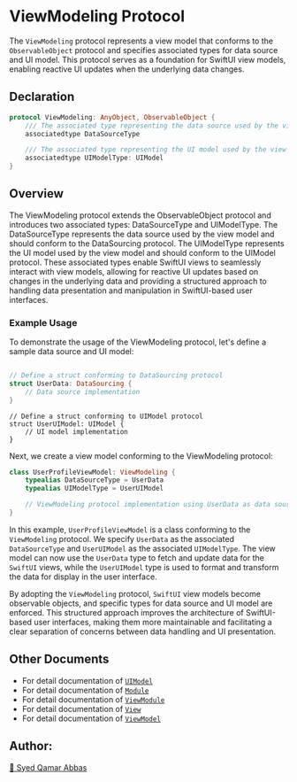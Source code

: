 # ViewModeling Protocol

The `ViewModeling` protocol represents a view model that conforms to the `ObservableObject` protocol and specifies associated types for data source and UI model. This protocol serves as a foundation for SwiftUI view models, enabling reactive UI updates when the underlying data changes.

## Declaration

```swift
protocol ViewModeling: AnyObject, ObservableObject {
    /// The associated type representing the data source used by the view model.
    associatedtype DataSourceType

    /// The associated type representing the UI model used by the view model.
    associatedtype UIModelType: UIModel
}
```
## Overview

The ViewModeling protocol extends the ObservableObject protocol and introduces two associated types: DataSourceType and UIModelType. The DataSourceType represents the data source used by the view model and should conform to the DataSourcing protocol. The UIModelType represents the UI model used by the view model and should conform to the UIModel protocol. These associated types enable SwiftUI views to seamlessly interact with view models, allowing for reactive UI updates based on changes in the underlying data and providing a structured approach to handling data presentation and manipulation in SwiftUI-based user interfaces.

### Example Usage

To demonstrate the usage of the ViewModeling protocol, let's define a sample data source and UI model:

``` swift

// Define a struct conforming to DataSourcing protocol
struct UserData: DataSourcing {
    // Data source implementation
}
```
```
// Define a struct conforming to UIModel protocol
struct UserUIModel: UIModel {
    // UI model implementation
}
```
Next, we create a view model conforming to the ViewModeling protocol:

``` swift
class UserProfileViewModel: ViewModeling {
    typealias DataSourceType = UserData
    typealias UIModelType = UserUIModel

    // ViewModeling protocol implementation using UserData as data source and UserUIModel as UI model
}
```
In this example, `UserProfileViewModel` is a class conforming to the `ViewModeling` protocol. We specify `UserData` as the associated `DataSourceType` and `UserUIModel` as the associated `UIModelType`. The view model can now use the `UserData` type to fetch and update data for the `SwiftUI` views, while the `UserUIModel` type is used to format and transform the data for display in the user interface.

By adopting the `ViewModeling` protocol, `SwiftUI` view models become observable objects, and specific types for data source and UI model are enforced. This structured approach improves the architecture of SwiftUI-based user interfaces, making them more maintainable and facilitating a clear separation of concerns between data handling and UI presentation.

## Other Documents
- For detail documentation of [`UIModel`](Documentation/UIModel.md)
- For detail documentation of [`Module`](Documentation/Module.md)
- For detail documentation of [`ViewModule`](Documentation/ViewModule.md)
- For detail documentation of [`View`](Documentation/View.md)
- For detail documentation of [`ViewModel`](Documentation/ViewModel.md)

## Author:
[🔗 Syed Qamar Abbas](https://www.linkedin.com/in/syed-qamar-abbas-2b23b794/)
